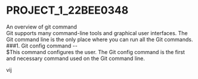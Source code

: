 # PROJECT_1_22BEE0348
An overview of git command  
Git supports many command-line tools and graphical user interfaces. The Git command line is the only place where you can run all the Git commands.  
###1. Git config command --  
$This command configures the user. The Git config command is the first and necessary command used on the Git command line.    

vij
